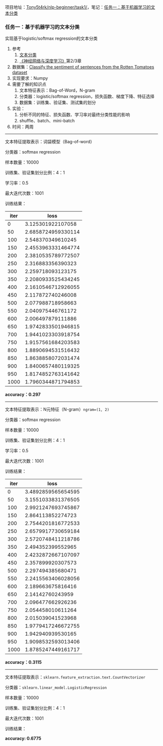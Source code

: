 项目地址：[Tony5t4rk/nlp-beginner/task1/](https://github.com/Tony5t4rk/nlp-beginner/tree/master/task1)，笔记：[任务一：基于机器学习的文本分类](https://www.wolai.com/tony5t4rk/p5neeWfxdiBBLh4CSLnj2F?theme=light)

### 任务一：基于机器学习的文本分类

实现基于logistic/softmax regression的文本分类

1. 参考
   1. [文本分类](../topic/文本分类.md)
   2. [《神经网络与深度学习》](https://nndl.github.io)第2/3章
2. 数据集：[Classify the sentiment of sentences from the Rotten Tomatoes dataset](https://www.kaggle.com/c/sentiment-analysis-on-movie-reviews)
3. 实现要求：Numpy
4. 需要了解的知识点
   1. 文本特征表示：Bag-of-Word，N-gram
   2. 分类器：logistic/softmax regression，损失函数、梯度下降、特征选择
   3. 数据集：训练集、验证集、测试集的划分
5. 实验：
   1. 分析不同的特征、损失函数、学习率对最终分类性能的影响
   2. shuffle、batch、mini-batch
6. 时间：两周

------

文本特征提取表示：词袋模型（Bag-of-word）

分类器：softmax regression

样本数量：10000

训练集、验证集划分比例：4：1

学习率：0.5

最大迭代次数：1001

训练结果：

| iter | loss               |
| ---- | ------------------ |
| 0    | 3.125301922107058  |
| 50   | 2.6858724959330114 |
| 100  | 2.548370349610245  |
| 150  | 2.4553963331464774 |
| 200  | 2.3810535789772507 |
| 250  | 2.316883356390323  |
| 300  | 2.259718093123175  |
| 350  | 2.2080933525434245 |
| 400  | 2.1610546712926055 |
| 450  | 2.117872740246008  |
| 500  | 2.077988718958663  |
| 550  | 2.040975446761172  |
| 600  | 2.006497879111886  |
| 650  | 1.9742833501946815 |
| 700  | 1.9441023303918754 |
| 750  | 1.9157561684203583 |
| 800  | 1.8890694531516432 |
| 850  | 1.8638858072031474 |
| 900  | 1.8400657480119325 |
| 950  | 1.8174852763141642 |
| 1000 | 1.7960344871794853 |

**accuracy：0.297**

------

文本特征提取表示：N元特征（N-gram）`ngram=(1, 2)`

分类器：softmax regression

样本数量：10000

训练集、验证集划分比例：4：1

学习率：0.5

最大迭代次数：1001

训练结果：

| iter | loss               |
| ---- | ------------------ |
| 0    | 3.4892859565654595 |
| 50   | 3.1551033831376505 |
| 100  | 2.9921247693745867 |
| 150  | 2.864113852274723  |
| 200  | 2.7544201816772533 |
| 250  | 2.6579917730659184 |
| 300  | 2.5720748411218786 |
| 350  | 2.494352399552965  |
| 400  | 2.4232872667107097 |
| 450  | 2.357899920307573  |
| 500  | 2.297494385680471  |
| 550  | 2.2415563406028056 |
| 600  | 2.189663675816416  |
| 650  | 2.14142760243959   |
| 700  | 2.096477662926236  |
| 750  | 2.054458010611264  |
| 800  | 2.015039041523968  |
| 850  | 1.9779417246672755 |
| 900  | 1.942940939530165  |
| 950  | 1.9098532593013406 |
| 1000 | 1.8785247449161717 |

**accuracy：0.3115**

------

文本特征提取表示：`sklearn.feature_extraction.text.CountVectorizer`

分类器：`sklearn.linear_model.LogisticRegression`

样本数量：10000

训练集、验证集划分比例：4：1

最大迭代次数：1001

训练结果：

**accuracy: 0.6775**

